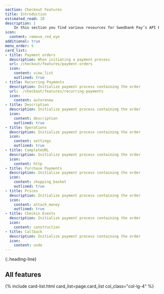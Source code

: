 ```yaml
---
section: Checkout Features
title: Introduction
estimated_read: 10
description: |
    In this section you find various resources for Swedbank Pay’s API Platform.
icon:
  content: remove_red_eye
additional: true
menu_order: 5
card_list:
- title: Payment orders
  description: When initiating a payment process
  url: /checkout/features/payment-orders
  icon:
    content: view_list
    outlined: true
- title: Recurring Payments
  description: Initialize payment process containing the order
  url:  /checkout/features/recurring-payments
  icon:
    content: autorenew
- title: Description
  description: Initialize payment process containing the order
  icon:
    content: description
    outlined: true
- title: Operations
  description: Initialize payment process containing the order
  icon:
    content: settings
    outlined: true
- title: CompleteURL
  description: Initialize payment process containing the order
  icon:
    content: http
- title: Purchase Payments
  description: Initialize payment process containing the order
  icon:
    content: shopping_basket
    outlined: true
- title: Prices
  description: Initialize payment process containing the order
  icon:
    content: attach_money
    outlined: true
- title: Checkin Events
  description: Initialize payment process containing the order
  icon:
    content: construction
- title: Callback
  description: Initialize payment process containing the order
  icon:
    content: undo
---
```


{:.heading-line}
## All features

{% include card-list.html card_list=page.card_list
    col_class="col-lg-4"
%}
